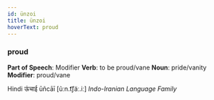 ```yaml
---
id: ünzoi
title: ünzoi
hoverText: proud
---
```


### proud

**Part of Speech**: Modifier
**Verb**: to be proud/vane
**Noun**: pride/vanity
**Modifier**: proud/vane

Hindi ऊंचाई ūñcāī [ũːn.t͡ʃäː.iː]
*Indo-Iranian Language Family*